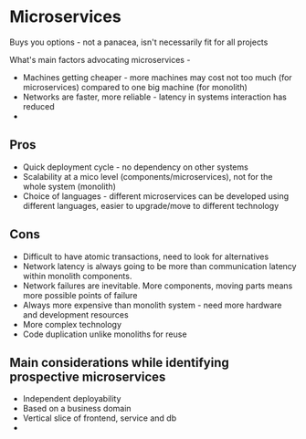 # Microservices 

Buys you options - not a panacea, isn't necessarily fit for all projects

What's main factors advocating microservices -

* Machines getting cheaper - more machines may cost not too much (for microservices) compared to one big machine (for monolith)
* Networks are faster, more reliable - latency in systems interaction has reduced
* 

## Pros
* Quick deployment cycle - no dependency on other systems
* Scalability at a mico level (components/microservices), not for the whole system (monolith)
* Choice of languages - different microservices can be developed using different languages, easier to upgrade/move to different technology 

## Cons
* Difficult to have atomic transactions, need to look for alternatives
* Network latency is always going to be more than communication latency within monolith components.
* Network failures are inevitable. More components, moving parts means more possible points of failure
* Always more expensive than monolith system - need more hardware and development resources
* More complex technology
* Code duplication unlike monoliths for reuse


## Main considerations while identifying prospective microservices
* Independent deployability
* Based on a business domain
* Vertical slice of frontend, service and db
*
